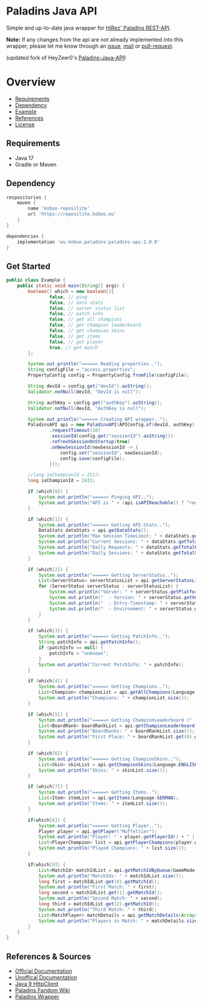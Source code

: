 # Paladins Java API

Simple and up-to-date java wrapper for [HiRez' Paladins REST-API](https://www.paladins.com/).

**Note:** If any changes from the api are not already implemented into this wrapper, please let me know through
an [issue](/issues), [mail](mailto://admin@koboo.eu) or [pull-request](/pulls).

(updated fork of HeyZeer0's [Paladins-Java-API](https://github.com/HeyZeer0/Paladins-Java-API))

# Overview

- [Requirements](#requirements)
- [Dependency](#dependency)
- [Example](#get-started)
- [References](#references--sources)
- [License](/LICENSE)

## Requirements

- Java 17
- Gradle or Maven

## Dependency

````groovy
respositories {
    maven {
        name 'koboo-reposilite'
        url 'https://reposilite.koboo.eu'
    }
}

dependencies {
    implementation 'eu.koboo.paladins:paladins-api:1.0.0'
}
````

## Get Started

````java
public class Example {
    public static void main(String[] args) {
        boolean[] which = new boolean[]{
                false, // ping
                false, // data stats
                false, // server status list
                false, // patch info
                false, // get all champions
                false, // get champion leaderboard
                false, // get champion skins
                false, // get items
                false, // get player
                true, // get match
        };

        System.out.println("=====> Reading properties..");
        String configFile = "access.properties";
        PropertyConfig config = PropertyConfig.fromFile(configFile);

        String devId = config.get("devId").asString();
        Validator.notNull(devId, "DevId is null");

        String authKey = config.get("authKey").asString();
        Validator.notNull(devId, "AuthKey is null");

        System.out.println("=====> Creating API wrapper..");
        PaladinsAPI api = new PaladinsAPI(APIConfig.of(devId, authKey)
                .requestTimeout(10)
                .sessionId(config.get("sessionId").asString())
                .refreshSessionOnStartup(true)
                .onNewSessionId(newSessionId -> {
                    config.set("sessionId", newSessionId);
                    config.save(configFile);
                }));

        //long ioChampionId = 2517;
        long ioChampionId = 2431;

        if (which[0]) {
            System.out.println("=====> Pinging API..");
            System.out.println("API is " + (api.isAPIReachable() ? "reachable" : "not reachable") + ".");
        }

        if (which[1]) {
            System.out.println("=====> Getting API-Stats..");
            DataStats dataStats = api.getDataStats();
            System.out.println("Max Session TimeLimit: " + dataStats.getSessionTimeLimit());
            System.out.println("Current Sessions: " + dataStats.getTotalSessionsActive() + "/" + dataStats.getConcurrentSessionLimit());
            System.out.println("Daily Requests: " + dataStats.getTotalRequestToday() + "/" + dataStats.getDailyRequestLimit());
            System.out.println("Daily Sessions: " + dataStats.getTotalSessionsToday() + "/" + dataStats.getDailySessionLimit());
        }

        if (which[2]) {
            System.out.println("=====> Getting ServerStatus..");
            List<ServerStatus> serverStatusList = api.getServerStatusList();
            for (ServerStatus serverStatus : serverStatusList) {
                System.out.println("Server: " + serverStatus.getPlatform().name() + " | " + serverStatus.getStatusText());
                System.out.println("  - Version: " + serverStatus.getVersion());
                System.out.println("  - Entry-Timestamp: " + serverStatus.getEntryTimeStamp());
                System.out.println("  - Environment: " + serverStatus.getEnvironment().name());
            }
        }

        if (which[3]) {
            System.out.println("=====> Getting PatchInfo..");
            String patchInfo = api.getPatchInfo();
            if (patchInfo == null) {
                patchInfo = "unknown";
            }
            System.out.println("Current PatchInfo: " + patchInfo);
        }

        if (which[4]) {
            System.out.println("=====> Getting Champions..");
            List<Champion> championList = api.getAllChampions(Language.ENGLISH);
            System.out.println("Champions: " + championList.size());
        }

        if (which[5]) {
            System.out.println("=====> Getting ChampionLeaderboard (" + ioChampionId + ")..");
            List<BoardRank> boardRankList = api.getChampionLeaderboard(ioChampionId);
            System.out.println("BoardRanks: " + boardRankList.size());
            System.out.println("First Place: " + boardRankList.get(0).getPlayerName());
        }

        if (which[6]) {
            System.out.println("=====> Getting ChampionSkins..");
            List<Skin> skinList = api.getChampionSkins(Language.ENGLISH, -1);
            System.out.println("Skins: " + skinList.size());
        }

        if (which[7]) {
            System.out.println("=====> Getting Items..");
            List<Item> itemList = api.getItems(Language.GERMAN);
            System.out.println("Items: " + itemList.size());
        }

        if(which[8]) {
            System.out.println("=====> Getting Player..");
            Player player = api.getPlayer("Muffeltier");
            System.out.println("Player: " + player.getPlayerId() + " | " + player.getPaladinsName() + " | " + player.getPlatformName());
            List<PlayerChampion> list = api.getPlayerChampions(player.getPlayerId());
            System.out.println("Played Champions: " + list.size());
        }

        if(which[9]) {
            List<MatchId> matchIdList = api.getMatchIdByQueue(GameMode.SIEGE_CASUAL.getQueueId(), System.currentTimeMillis(), Hours.TEN, null);
            System.out.println("MatchIds: " + matchIdList.size());
            long first = matchIdList.get(0).getMatchId();
            System.out.println("First Match: " + first);
            long second = matchIdList.get(1).getMatchId();
            System.out.println("Second Match: " + second);
            long third = matchIdList.get(2).getMatchId();
            System.out.println("Third Match: " + third);
            List<MatchPlayer> matchDetails = api.getMatchDetails(Arrays.asList(first, second, third));
            System.out.println("Players in Match: " + matchDetails.size());
        }
    }
}
````

## References & Sources
- [Official Documentation](https://docs.google.com/document/d/1OFS-3ocSx-1Rvg4afAnEHlT3917MAK_6eJTR6rzr-BM/edit)
- [Unoffical Documentation](https://github.com/luissilva1044894/hirez-api-docs)
- [Java 9 HttpClient](https://www.baeldung.com/java-9-http-client)
- [Paladins Fandom Wiki](https://paladins.fandom.com/wiki)
- [Paladins Wrapper](https://github.com/Cristian-Sknz/Paladins-Wrapper)
